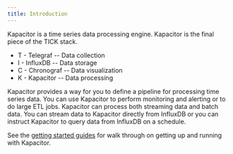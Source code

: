 ```yaml
---
title: Introduction
---
```


Kapacitor is a time series data processing engine.
Kapacitor is the final piece of the TICK stack.

* T - Telegraf -- Data collection
* I - InfluxDB -- Data storage
* C - Chronograf -- Data visualization
* K - Kapacitor -- Data processing

Kapacitor provides a way for you to define a pipeline for processing time series data.
You can use Kapacitor to perform monitoring and alerting or to do large ETL jobs.
Kapacitor can process both streaming data and batch data.
You can stream data to Kapacitor directly from InfluxDB or you can instruct Kapacitor to query data from InfluxDB on a schedule.



See the [getting started guides](/docs/kapacitor/v0.1/introduction/getting_started.html) for walk through on getting up and running with Kapacitor.

